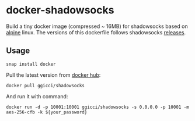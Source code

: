 # docker-shadowsocks


Build a tiny docker image (compressed ~ 16MB) for shadowsocks based on [alpine](https://alpinelinux.org/)
linux. The versions of this dockerfile follows shadowsocks [releases](https://github.com/shadowsocks/shadowsocks/releases).


## Usage
```
snap install docker
```

Pull the latest version from [docker hub](https://hub.docker.com/r/ggicci/shadowsocks/):

```
docker pull ggicci/shadowsocks
```

And run it with command:

```
docker run -d -p 10001:10001 ggicci/shadowsocks -s 0.0.0.0 -p 10001 -m aes-256-cfb -k ${your_password}
```

